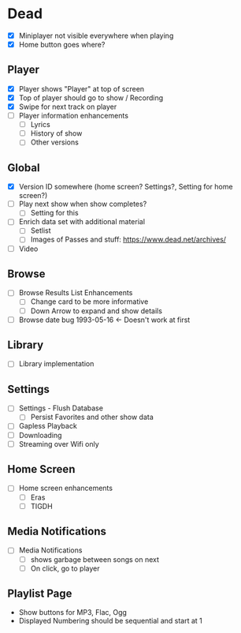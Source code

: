 # Dead

- [x] Miniplayer not visible everywhere when playing
- [x] Home button goes where?

## Player

- [x] Player shows "Player" at top of screen
- [x] Top of player should go to show / Recording
- [x] Swipe for next track on player
- [ ] Player information enhancements
  - [ ] Lyrics
  - [ ] History of show
  - [ ] Other versions

## Global

- [x] Version ID somewhere (home screen? Settings?, Setting for home screen?)
- [ ] Play next show when show completes?
  - [ ] Setting for this
- [ ] Enrich data set with additional material
  - [ ] Setlist
  - [ ] Images of Passes and stuff: https://www.dead.net/archives/
- [ ] Video

## Browse

- [ ] Browse Results List Enhancements
  - [ ] Change card to be more informative
  - [ ] Down Arrow to expand and show details
- [ ] Browse date bug 1993-05-16 <- Doesn't work at first

## Library

- [ ] Library implementation

## Settings

- [ ] Settings - Flush Database
  - [ ] Persist Favorites and other show data
- [ ] Gapless Playback
- [ ] Downloading
- [ ] Streaming over Wifi only

## Home Screen

- [ ] Home screen enhancements
  - [ ] Eras
  - [ ] TIGDH

## Media Notifications

- [ ] Media Notifications
  - [ ] shows garbage between songs on next
  - [ ] On click, go to player

## Playlist Page

- Show buttons for MP3, Flac, Ogg
- Displayed Numbering should be sequential and start at 1
